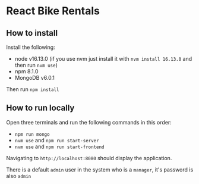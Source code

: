 # React Bike Rentals

## How to install

Install the following:

-   node v16.13.0 (if you use nvm just install it with `nvm install 16.13.0` and then run `nvm use`)
-   npm 8.1.0
-   MongoDB v6.0.1

Then run `npm install`

## How to run locally

Open three terminals and run the following commands in this order:

-   `npm run mongo`
-   `nvm use` and `npm run start-server`
-   `nvm use` and `npm run start-frontend`

Navigating to `http://localhost:8080` should display the application.

There is a default `admin` user in the system who is a `manager`, it's password is also `admin`
